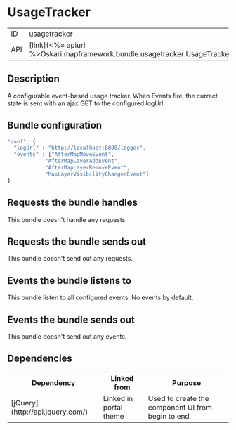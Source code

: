# UsageTracker

<table class="table">
  <tr>
    <td>ID</td><td>usagetracker</td>
  </tr>
  <tr>
    <td>API</td><td>[link](<%= apiurl %>Oskari.mapframework.bundle.usagetracker.UsageTrackerBundleInstance.html)</td>
  </tr>
</table>

## Description

A configurable event-based usage tracker. When Events fire, the currect state is sent with an ajax GET to the configured logUrl.

## Bundle configuration

```javascript
"conf": {
  "logUrl" : "http://localhost:8080/logger",
  "events" : ["AfterMapMoveEvent",
            "AfterMapLayerAddEvent",
            "AfterMapLayerRemoveEvent",
            "MapLayerVisibilityChangedEvent"]
}
```

## Requests the bundle handles

This bundle doesn't handle any requests.

## Requests the bundle sends out

This bundle doesn't send out any requests.

## Events the bundle listens to

This bundle listen to all configured events. No events by default.

## Events the bundle sends out

This bundle doesn't send out any events.

## Dependencies

<table class="table">
  <tr>
    <th> Dependency </th><th> Linked from </th><th> Purpose </th>
  </tr>
  <tr>
    <td> [jQuery](http://api.jquery.com/) </td>
    <td> Linked in portal theme </td>
    <td> Used to create the component UI from begin to end</td>
  </tr>
</table>